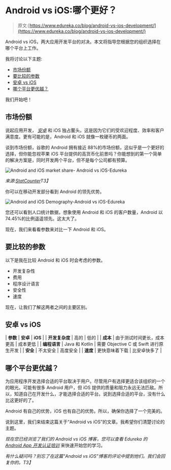 # Android vs iOS:哪个更好？

> 原文:[https://www.edureka.co/blog/android-vs-ios-development/](https://www.edureka.co/blog/android-vs-ios-development/)

Android vs iOS，两大应用开发平台的对决。本文将指导您根据您的组织选择在哪个平台上工作。

我将讨论以下主题:

*   [市场份额](#Market_Share)
*   [要比较的参数](#Parameters_to_compare)
*   [安卓 vs iOS](#Android_vs_iOS)
*   [哪个平台更优越？](#Which_platform_is_superior?)

我们开始吧！

## **市场份额**

说起应用开发， *[安卓](https://www.edureka.co/blog/java-for-android/)* 和 iOS 独占鳌头。这是因为它们的受欢迎程度、效率和客户满意度。更有可能的是，Android 和 iOS 就像一枚硬币的两面。

谈到市场份额，谷歌的 Android 拥有接近 88%的市场份额，这似乎是一个更好的选择，但你能忽视苹果 iOS 平台提供的高货币化前景吗？你能想到的第一个简单的解决方案是，同时开发两个平台，但不是每个公司都有预算。

![Android and iOS market share- Android vs iOS-Edureka](../Images/972e874a61792715f09aa93dbf514bdb.png)

*来源:[StatCounter](https://gs.statcounter.com/os-market-share/mobile/worldwide)T3】*

你可以在移动开发部分看到 Android 的领先优势。

![Android and iOS Demography-Android vs iOS-Edureka](../Images/8944584decff05ba5f402b4008a0344a.png)

您还可以看到人口统计数据，想象使用 Android 和 iOS 的客户数量，Android 以 74.45%的比例遥遥领先。这太大了。

现在，我们来看看参数来对比一下 Android 和 iOS。

## **要比较的参数**

以下是我在比较 Android 和 iOS 时会考虑的参数。

*   开发复杂性
*   费用
*   程序设计语言
*   安全性
*   速度

现在，让我们了解这两者之间的主要区别。

## **安卓 vs iOS**

| **参数** | **安卓** | **iOS** |
| **开发复杂度** | 高的 | 低的 |
| **成本** | 由于测试时间更长，成本更高 | 成本更低 |
| **编程语言** | Java 和 Kotlin | 需要 Objective C 或 Swift 进行原生开发 |
| **安全** | 不太安全 | 高度安全 |
| **速度** | 更快意味着下载 | 比安卓快多了 |

## **哪个平台更优越？**

为应用程序开发选择合适的平台取决于用户。尽管用户有选择更适合该组织的一个的眼光。可能有很多 Android 用户，但 iOS 提供的质量和阻力永远无法匹敌。所以，知道自己在开发什么，才能选择合适的平台。说到选择合适的平台，没有什么比这更好的了。

Android 有自己的优势，iOS 也有自己的优势。所以，确保你选择了一个完美的。

说到这里，我们来结束这篇关于“Android vs iOS”的文章。我希望你们清楚讨论的主题。

*现在您已经浏览了我们的 Android vs iOS* *博客，您可以查看 Edureka 的 [Android App 开发认证培训](https://www.edureka.co/android-development-certification-course)* 来快速开始您的学习。

*有什么疑问吗？别忘了在这篇“Android vs iOS”博客的评论中提到他们。我们会回复你的。T3】*